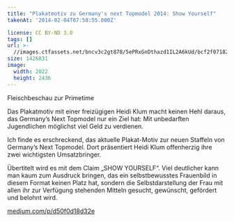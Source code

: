```yaml
---
title: "Plakatmotiv zu Germany's next Topmodel 2014: Show Yourself"
takenAt: '2014-02-04T07:58:55.000Z'

license: CC BY-ND 3.0
tags: []
url: >-
  //images.ctfassets.net/bncv3c2gt878/5ePRxGnDthazd1IL2A6kUd/bcf2f07182eade9435d710d4bc12b66d/plakatmotiv-zu-germanys-next-topmodel-2014-show-yourself_12301349523_o
size: 1426831
image:
  width: 2022
  height: 2436
---
```


Fleischbeschau zur Primetime

Das Plakatmotiv mit einer freizügigen Heidi Klum macht keinen Hehl daraus, das Germany’s Next Topmodel nur ein Ziel hat: Mit unbedarften Jugendlichen möglichst viel Geld zu verdienen.

Ich finde es erschreckend, das aktuelle Plakat-Motiv zur neuen Staffeln von Germany’s Next Topmodel. Dort präsentiert Heidi Klum offenherzig ihre zwei wichtigsten Umsatzbringer.

Übertitelt wird es mit dem Claim
„SHOW YOURSELF“.
Viel deutlicher kann man kaum zum Ausdruck bringen, das ein selbstbewusstes Frauenbild in diesem Format keinen Platz hat, sondern die Selbstdarstellung der Frau mit allen ihr zur Verfügung stehenden Mitteln gesucht, gewünscht, gefördert und belohnt wird.

[medium.com/p/d50f0d18d32e](https://medium.com/p/d50f0d18d32e)
